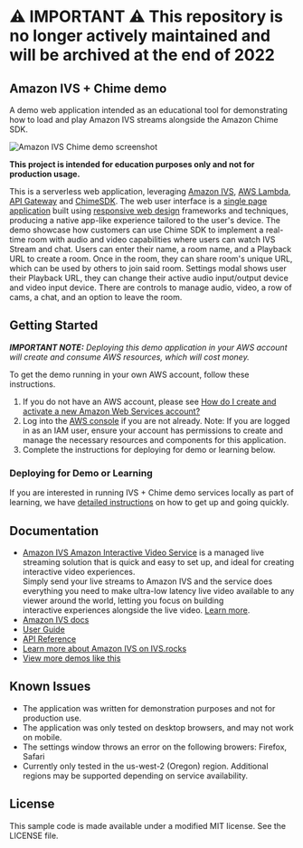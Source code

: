 # ⚠️ IMPORTANT ⚠️ This repository is no longer actively maintained and will be archived at the end of 2022

## Amazon IVS + Chime demo

A demo web application intended as an educational tool for demonstrating how to load and play Amazon IVS streams alongside the Amazon Chime SDK.

<img src="app-screenshot.png" alt="Amazon IVS Chime demo screenshot" />

**This project is intended for education purposes only and not for production usage.**

This is a serverless web application, leveraging [Amazon IVS](https://aws.amazon.com/ivs/), [AWS Lambda](https://aws.amazon.com/lambda/), [API Gateway](https://aws.amazon.com/api-gateway/) and [ChimeSDK](https://aws.amazon.com/chime/chime-sdk). The web user interface is a [single page application](https://en.wikipedia.org/wiki/Single-page_application) built using [responsive web design](https://en.wikipedia.org/wiki/Responsive_web_design) frameworks and techniques, producing a native app-like experience tailored to the user's device.
The demo showcase how customers can use Chime SDK to implement a real-time room with audio and video capabilities where users can watch IVS Stream and chat. Users can enter their name, a room name, and a Playback URL to create a room.
Once in the room, they can share room's unique URL, which can be used by others to join said room. Settings modal shows user their Playback URL, they can change their active audio input/output device and video input device.
There are controls to manage audio, video, a row of cams, a chat, and an option to leave the room.

## Getting Started

***IMPORTANT NOTE:** Deploying this demo application in your AWS account will create and consume AWS resources, which will cost money.*

To get the demo running in your own AWS account, follow these instructions.

1. If you do not have an AWS account, please see [How do I create and activate a new Amazon Web Services account?](https://aws.amazon.com/premiumsupport/knowledge-center/create-and-activate-aws-account/)
2. Log into the [AWS console](https://console.aws.amazon.com/) if you are not already. Note: If you are logged in as an IAM user, ensure your account has permissions to create and manage the necessary resources and components for this application.
3. Complete the instructions for deploying for demo or learning below.

### Deploying for Demo or Learning

If you are interested in running IVS + Chime demo services locally as part of learning, we have [detailed instructions](./serverless) on how to get up and going quickly.

## Documentation
* [Amazon IVS Amazon Interactive Video Service](https://aws.amazon.com/ivs/) is a managed live streaming solution that is quick and easy to set up, and ideal for creating interactive video experiences.\
  Simply send your live streams to Amazon IVS and the service does everything you need to make ultra-low latency live video available to any viewer around the world, letting you focus on building \
  interactive experiences alongside the live video. [Learn more](https://aws.amazon.com/ivs/).
* [Amazon IVS docs](https://docs.aws.amazon.com/ivs/)
* [User Guide](https://docs.aws.amazon.com/ivs/latest/userguide/)
* [API Reference](https://docs.aws.amazon.com/ivs/latest/APIReference/)
* [Learn more about Amazon IVS on IVS.rocks](https://ivs.rocks/)
* [View more demos like this](https://ivs.rocks/examples)

## Known Issues
* The application was written for demonstration purposes and not for production use.
* The application was only tested on desktop browsers, and may not work on mobile.
* The settings window throws an error on the following browers: Firefox, Safari
* Currently only tested in the us-west-2 (Oregon) region. Additional regions may be supported depending on service availability.

## License
This sample code is made available under a modified MIT license. See the LICENSE file.
